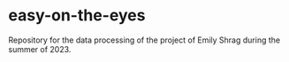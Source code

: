 # easy-on-the-eyes
Repository for the data processing of the project of Emily Shrag during the summer of 2023.
